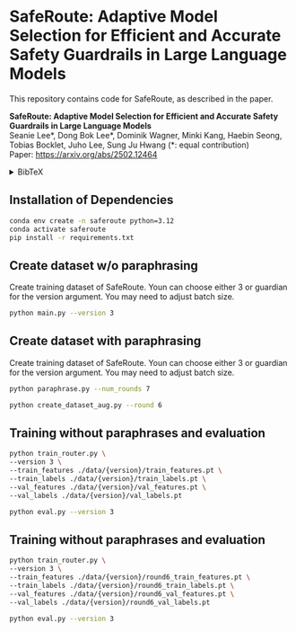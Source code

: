 # SafeRoute: Adaptive Model Selection for Efficient and Accurate Safety Guardrails in Large Language Models

This repository contains code for SafeRoute, as described in the paper.


**SafeRoute: Adaptive Model Selection for Efficient and Accurate Safety Guardrails in Large Language Models**<br />
Seanie Lee*, Dong Bok Lee*, Dominik Wagner, Minki Kang, Haebin Seong, Tobias Bocklet, Juho Lee, Sung Ju Hwang (*: equal contribution)<br/>
Paper: https://arxiv.org/abs/2502.12464
<details>
<summary>
BibTeX
</summary>
  
```bibtex
@article{
lee2025learning,
title={SafeRoute: Adaptive Model Selection for Efficient and Accurate Safety Guardrails in Large Language Models},
author={Lee, Seanie and Lee, Dong Bok and Wagner, Dominik and Kang, Minki and Seong, Haebin and Bocklet, Tobias and Lee, Juho and Hwang, Sung Ju},
journal={Findings of the Association for Computational Linguistics (ACL)},
year={2025}
}
```
</details>


## Installation of Dependencies
```bash
conda env create -n saferoute python=3.12
conda activate saferoute
pip install -r requirements.txt
```

## Create dataset w/o paraphrasing
Create training dataset of SafeRoute. Youn can choose either 3 or guardian for the version argument. You may need to adjust batch size.
```bash
python main.py --version 3
```

## Create dataset with paraphrasing
Create training dataset of SafeRoute. Youn can choose either 3 or guardian for the version argument. You may need to adjust batch size.
```bash
python paraphrase.py --num_rounds 7
```

```bash
python create_dataset_aug.py --round 6
```

## Training without paraphrases and evaluation
```bash
python train_router.py \
--version 3 \
--train_features ./data/{version}/train_features.pt \
--train_labels ./data/{version}/train_labels.pt \
--val_features ./data/{version}/val_features.pt \
--val_labels ./data/{version}/val_labels.pt
```

```bash
python eval.py --version 3
```



## Training without paraphrases and evaluation
```bash
python train_router.py \
--version 3 \
--train_features ./data/{version}/round6_train_features.pt \
--train_labels ./data/{version}/round6_train_labels.pt \
--val_features ./data/{version}/round6_val_features.pt \
--val_labels ./data/{version}/round6_val_labels.pt
```

```bash
python eval.py --version 3
```




